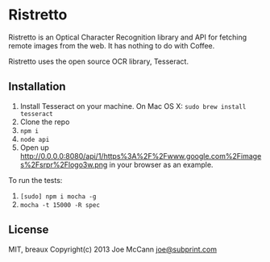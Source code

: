 Ristretto
=

Ristretto is an Optical Character Recognition library and API for fetching remote images from the web. It has nothing to do with Coffee.

Ristretto uses the open source OCR library, Tesseract.

Installation
-

1. Install Tesseract on your machine. On Mac OS X: `sudo brew install tesseract`
2. Clone the repo 
3. `npm i`
4. `node api`
5. Open up http://0.0.0.0:8080/api/1/https%3A%2F%2Fwww.google.com%2Fimages%2Fsrpr%2Flogo3w.png in your browser as an example.

To run the tests:

1. `[sudo] npm i mocha -g`
2. `mocha -t 15000 -R spec`

License
-

MIT, breaux
Copyright(c) 2013 Joe McCann <joe@subprint.com>